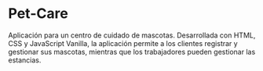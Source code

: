 # Pet-Care
Aplicación para un centro de cuidado de mascotas. Desarrollada con HTML, CSS y JavaScript Vanilla, la aplicación permite a los clientes registrar y gestionar sus mascotas, mientras que los trabajadores pueden gestionar las estancias.
